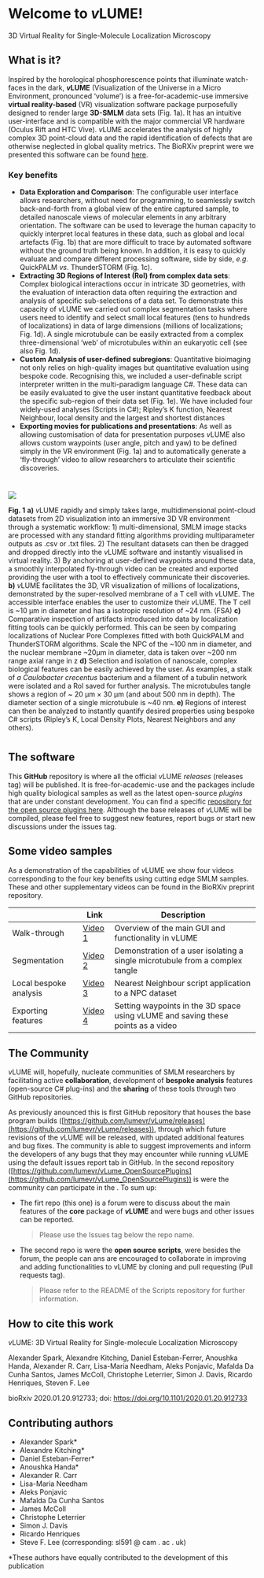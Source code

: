 # Welcome to *v*LUME!

3D Virtual Reality for Single-Molecule Localization Microscopy



## What is it?

Inspired by the horological phosphorescence points that illuminate watch-faces in the dark,  ***v*LUME** (Visualization of the Universe in a Micro Environment, pronounced ‘volume’) is a free-for-academic-use immersive **virtual reality-based** (VR) visualization software package purposefully designed to render large **3D-SMLM** data sets (Fig. 1a). It has an intuitive user-interface and is compatible with the major commercial VR hardware (Oculus Rift and HTC Vive). *v*LUME accelerates the analysis of highly complex 3D point-cloud data and the rapid identification of defects that are otherwise neglected in global quality metrics. The BioRXiv preprint were we presented this software can be found [here](https://www.biorxiv.org/content/10.1101/2020.01.20.912733v1).

### Key benefits

- **Data Exploration and Comparison**: The configurable user interface allows researchers, without need for programming, to seamlessly switch back-and-forth from a global view of the entire captured sample, to detailed nanoscale views of molecular elements in any arbitrary orientation. The software can be used to leverage the human capacity to quickly interpret local features in these data, such as global and local artefacts (Fig. 1b) that are more difficult to trace by automated software without the ground truth being known. In addition, it is easy to quickly evaluate and compare different processing software, side by side, *e.g*. QuickPALM *vs*. ThunderSTORM (Fig. 1c).
- **Extracting 3D Regions of Interest (RoI) from complex data sets**: Complex biological interactions occur in intricate 3D geometries, with the evaluation of interaction data often requiring the extraction and analysis of specific sub-selections of a data set. To demonstrate this capacity of *v*LUME we carried out complex segmentation tasks where users need to identify and select small local features (tens to hundreds of localizations) in data of large dimensions (millions of localizations; Fig. 1d). A single microtubule can be easily extracted from a complex three-dimensional ‘web’ of microtubules within an eukaryotic cell (see also Fig. 1d).
- **Custom Analysis of user-defined subregions**: Quantitative bioimaging not only relies on high-quality images but quantitative evaluation using bespoke code. Recognising this, we included a user-definable script interpreter written in the multi-paradigm language C#. These data can be easily evaluated to give the user instant quantitative feedback about the specific sub-region of their data set (Fig. 1e). We have included four widely-used analyses (Scripts in C#); Ripley’s K function, Nearest Neighbour, local density and the largest and shortest distances
- **Exporting movies for publications and presentations**: As well as allowing customisation of data for presentation purposes *v*LUME also allows custom waypoints (user angle, pitch and yaw) to be defined simply in the VR environment (Fig. 1a) and to automatically generate a ‘fly-through’ video to allow researchers to articulate their scientific discoveries.

#
![](https://www.biorxiv.org/content/biorxiv/early/2020/01/21/2020.01.20.912733/F1.large.jpg?width=800&height=600&carousel=1)

**Fig. 1** **a)**  *v*LUME rapidly and simply takes large, multidimensional point-cloud datasets from 2D visualization into an immersive 3D VR environment through a systematic workflow: 1) multi-dimensional, SMLM image stacks are processed with any standard fitting algorithms providing multiparameter outputs as .csv or .txt files. 2) The resultant datasets can then be dragged and dropped directly into the *v*LUME software and instantly visualised in virtual reality. 3) By anchoring at user-defined waypoints around these data, a smoothly interpolated fly-through video can be created and exported providing the user with a tool to effectively communicate their discoveries. **b)**  *v*LUME facilitates the 3D, VR visualization of millions of localizations, demonstrated by the super-resolved membrane of a T cell with *v*LUME. The accessible interface enables the user to customize their *v*LUME. The T cell is ~10 μm in diameter and has a isotropic resolution of ~24 nm. (FSA) **c)** Comparative inspection of artifacts introduced into data by localization fitting tools can be quickly performed. This can be seen by comparing localizations of Nuclear Pore Complexes fitted with both QuickPALM and ThunderSTORM algorithms. Scale the NPC of the ~100 nm in diameter, and the nuclear membrane ~20μm in diameter, data is taken over ~200 nm range axial range in z **d)** Selection and isolation of nanoscale, complex biological features can be easily achieved by the user. As examples, a stalk of _a Caulobacter crecentus_ bacterium and a filament of a tubulin network were isolated and a Rol saved for further analysis. The microtubules tangle shows a region of ~ 20 μm × 30 μm (and about 500 nm in depth). The diameter section of a single microtubule is ~40 nm. **e)** Regions of interest can then be analyzed to instantly quantify desired properties using bespoke C# scripts (Ripley’s K, Local Density Plots, Nearest Neighbors and any others).
#

## The software

This **GitHub** repository is where all the official *v*LUME *releases* (releases tag) will be published. It is free-for-academic-use and the packages include high quality biological samples as well as the latest open-source *plugins* that are under constant development. You can find a specific [repository for the open source plugins here](https://github.com/lumevr/vLume_OpenSourcePlugins). Although the base releases of *v*LUME will be compiled, please feel free to suggest new features, report bugs or start new discussions under the issues tag.

## Some video samples

As a demonstration of the capabilities of *v*LUME we show four videos corresponding to the four key benefits using cutting edge SMLM samples. These and other supplementary videos can be found in the BioRXiv preprint repository.

|                |Link                          |Description                         |
|----------------|---------------------------------|-----------------------------|
|Walk-through     |[Video 1](https://www.biorxiv.org/content/biorxiv/early/2020/01/21/2020.01.20.912733/DC2/embed/media-2.zip?download=true)           |Overview of the main GUI and functionality in vLUME             |
|Segmentation         |[Video 2](https://www.biorxiv.org/content/biorxiv/early/2020/01/21/2020.01.20.912733/DC3/embed/media-3.zip?download=true)             |Demonstration of a user isolating a single microtubule from a complex tangle            |
|Local bespoke analysis          |[Video 3](https://www.biorxiv.org/content/biorxiv/early/2020/01/21/2020.01.20.912733/DC6/embed/media-6.zip?download=true) |Nearest Neighbour script application to a NPC dataset|
|Exporting features          |[Video 4](https://www.biorxiv.org/content/biorxiv/early/2020/01/21/2020.01.20.912733/DC7/embed/media-7.zip?download=true) |Setting waypoints in the 3D space using vLUME and saving these points as a video|


## The Community

*v*LUME will, hopefully, nucleate communities of SMLM researchers by facilitating active **collaboration**, development of **bespoke analysis** features (open-source C# plug-ins) and the **sharing** of these tools through two GitHub repositories.

As previously anounced this is first GitHub repository that houses the base program builds ([https://github.com/lumevr/vLume/releases](https://github.com/lumevr/vLume/releases)), through which future revisions of the *v*LUME will be released, with updated additional features and bug fixes. The community is able to suggest improvements and inform the developers of any bugs that they may encounter while running *v*LUME using the default issues report tab in GitHub. In the second repository ([https://github.com/lumevr/vLume_OpenSourcePlugins](https://github.com/lumevr/vLume_OpenSourcePlugins)) is were the community can participate in the  . To sum up:

- The firt repo (this one) is a forum were to discuss about the main features of the **core** package of ***v*LUME** and were bugs and other issues can be reported.

	> Please use the Issues tag below the repo name.
	
- The second repo is were the **open source scripts**, were besides the forum, the people can ans are encouraged to collaborate in improving and adding functionalities to vLUME by cloning and pull requesting (Pull requests tag).

	> Please refer to the README of the Scripts repository for further information.

## How to cite this work

*v*LUME: 3D Virtual Reality for Single-molecule Localization Microscopy

Alexander  Spark,  Alexandre  Kitching,  Daniel  Esteban-Ferrer,  Anoushka  Handa,  Alexander R.  Carr,  Lisa-Maria  Needham,  Aleks  Ponjavic,  Mafalda Da Cunha  Santos,  James  McColl,  Christophe  Leterrier,  Simon J.  Davis,  Ricardo  Henriques,  Steven F.  Lee

bioRxiv 2020.01.20.912733; doi:  https://doi.org/10.1101/2020.01.20.912733

## Contributing authors

- Alexander Spark*
- Alexandre Kitching*
- Daniel Esteban-Ferrer*
- Anoushka Handa*
- Alexander R. Carr
- Lisa-Maria Needham
- Aleks Ponjavic
- Mafalda Da Cunha Santos
- James McColl
- Christophe Leterrier
- Simon J. Davis
- Ricardo Henriques
- Steve F. Lee (corresponding: sl591 @ cam . ac . uk)

*These authors have equally contributed to the development of this publication
